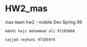 # HW2_mas
mas team hw2 - mobile Dev Spring 99
```
mahdi haji mohammad ali 97105888
```

```
sajjad reyhani 97105974
```

